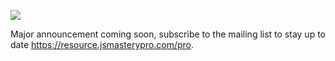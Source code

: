 [<img src="https://user-images.githubusercontent.com/24898559/140033729-e747df62-40c2-4773-ac42-8dd7ca353384.jpeg">](https://youtube.com/c/javascriptmastery)

Major announcement coming soon, subscribe to the mailing list to stay up to date https://resource.jsmasterypro.com/pro. 
